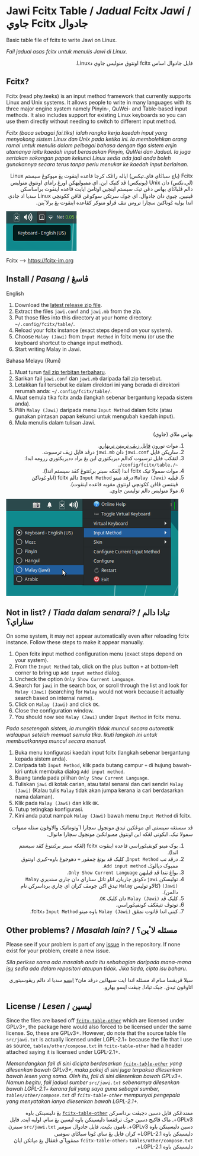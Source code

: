 # Jawi Fcitx Table / *Jadual Fcitx Jawi* / <span dir="rtl">جادوال Fcitx جاوي</span>

Basic table file of fcitx to write Jawi on Linux.

*Fail jadual asas fcitx untuk menulis Jawi di Linux.*

<div lang="ms-Arab" dir="rtl">فايل جادوال اساس fcitx اونتوق منوليس جاوي دLinux.</div>



## Fcitx?

Fcitx (read phy.teeks) is an input method framework that currently supports Linux and Unix systems. It allows people to write in many languages with its three major engine system namely Pinyin-, QuWei- and Table-based input methods. It also includes support for existing Linux keyboards so you can use them directly without needing to switch to different input method.

*Fcitx (baca sebagai fai.tiks) ialah rangka kerja kaedah input yang menyokong sistem Linux dan Unix pada ketika ini. Ia membolehkan orang ramai untuk menulis dalam pelbagai bahasa dengan tiga sistem enjin utamanya iaitu kaedah input berasaskan Pinyin, QuWei dan Jadual. Ia juga sertakan sokongan papan kekunci Linux sedia ada jadi anda boleh gunakannya secara terus tanpa perlu menukar ke kaedah input berlainan.*

<div lang="ms-Arab" dir="rtl">Fcitx (باچ سباݢاي فاي.تيکس) اياله راڠک کرجا قاعده اينڤوت يڠ مڽوکوڠ سيستم Linux (لي.نکس) دان Unix (يونيکس) ڤد کتيک اين. اي ممبوليهکن اورڠ راماي اونتوق منوليس دالم ڤلباݢاي بهاس دڠن تيݢ سيستم اينجين اوتامڽ ايايت قاعده اينڤوت براساسکن ڤينيين⹁ چيوي دان جادوال. اي جوݢ سرتکن سوکوڠن ڤاڤن ککونچي Linux سديا اد جادي اندا بوليه ݢوناکنڽ سچارا تروس تنڤ ڤرلو منوکر کقاعده اينڤوت يڠ برلاٴينن.</div>

![fcitx](img/fcitx.png)

Fcitx --> https://fcitx-im.org



##  Install / *Pasang* / ڤاسڠ

English
1. Download the [latest release zip file](https://github.com/jawi-mnh48/fcitx-table-jawi/releases/latest/download/jawi.zip).
2. Extract the files `jawi.conf` and `jawi.mb` from the zip.
3. Put those files into this directory at your home directory: `~/.config/fcitx/table/`.
4. Reload your fcitx instance (exact steps depend on your system).
5. Choose `Malay (Jawi)` from `Input Method` in fcitx menu (or use the keyboard shortcut to change input method).
6. Start writing Malay in Jawi.

Bahasa Melayu (Rumi)
1. Muat turun [fail zip terbitan terbaharu](https://github.com/jawi-mnh48/fcitx-table-jawi/releases/latest/download/jawi.zip).
2. Sarikan fail `jawi.conf` dan `jawi.mb` daripada fail zip tersebut.
3. Letakkan fail tersebut ke dalam direktori ini yang berada di direktori rerumah anda: `~/.config/fcitx/table/`.
4. Muat semula tika fcitx anda (langkah sebenar bergantung kepada sistem anda).
5. Pilih `Malay (Jawi)` daripada menu `Input Method` dalam fcitx (atau gunakan pintasan papan kekunci untuk mengubah kaedah input).
6. Mula menulis dalam tulisan Jawi.

<div lang="ms-Arab" dir="rtl">
<p>بهاس ملاي (جاوي)</p>
<ol>
<li>موات تورون <a href="https://github.com/jawi-mnh48/fcitx-table-jawi/releases/latest/download/jawi.zip">فايل زيڤ تربيتن تربهارو</a>.</li>
<li>ساريکن فايل <code>jawi.conf</code> دان <code>jawi.mb</code> درڤد فايل زيڤ ترسبوت.</li>
<li>لتقکب فايل ترسبوت کدالم ديريکتوري اين يڠ براد دديريکتوري ررومه ابدا: <code>~/.config/fcitx/table/</code>.</li>
<li>موات سمولا تيک fcitx اندا (لڠکه سبنر برݢنتوڠ کڤد سيستم اندا).</li>
<li>ڤيليه <code>Malay (Jawi)</code> درڤد مينو <code>Input Method</code> دالم fcitx (اتاو ݢوناکن ڤينتسن ڤاڤن ککونچي اونتوق مڠوبه قاعده اينڤوت).</li>
<li>مولا منوليس دالم توليسن جاوي.</li>
</ol>
</div>

![input](img/input.png)



## Not in list? / *Tiada dalam senarai?* / تيادا دالم سناراي؟

On some system, it may not appear automatically even after reloading fcitx instance. Follow these steps to make it appear manually.
1. Open fcitx input method configuration menu (exact steps depend on your system).
2. From the `Input Method` tab, click on the plus button `+` at bottom-left corner to bring up `Add input method` dialog.
3. Uncheck the option `Only Show Current Language`.
4. Search for `jawi` in the search box, or scroll through the list and look for `Malay (Jawi)` (searching for `Malay` would not work because it actually search based on internal name).
5. Click on `Malay (Jawi)` and click `OK`.
6. Close the configuration window.
7. You should now see `Malay (Jawi)` under `Input Method` in fcitx menu.

*Pada sesetengah sistem, ia mungkin tidak muncul secara automatik walaupun setelah memuat semula tika. Ikuti langkah ini untuk membuatkannya muncul secara manual.*
1. Buka menu konfigurasi kaedah input fcitx (langkah sebenar bergantung kepada sistem anda).
2. Daripada tab `Input Method`, klik pada butang campur `+` di hujung bawah-kiri untuk membuka dialog `Add input method`.
3. Buang tanda pada pilihan `Only Show Current Language`.
4. Tuliskan `jawi` di kotak carian, atau tatal senarai dan cari sendiri `Malay (Jawi)` (Kalau tulis `Malay` tidak akan jumpa kerana ia cari berdasarkan nama dalaman).
5. Klik pada `Malay (Jawi)` dan klik `OK`.
6. Tutup tetingkap konfigurasi.
7. Kini anda patut nampak `Malay (Jawi)` bawah menu `Input Method` di fcitx.

<div lang="ms-Arab" dir="rtl">
<p>ڤد سستڠه سيستم⹁ اي موڠکين تيدق مونچول سچارا اٴوتوماتيک والاوڤون ستله مموات سمولا تيک. ايکوتي لڠکه اين اونتوق ممبواتکنڽ مونچول سچارا مانوال.</p>
<ol>
<li>بوک مينو کونفيݢوراسي قاعده اينڤوت fcitx (لڠکه سبنر برݢنتوڠ کڤد سيستم اندا).</li>
<li>درڤد تب <code>Input Method</code>⹁ کليک ڤد بوتڠ چمڤور <code>+</code> دهوجوڠ باوه-کيري اونتوق ممبوک ديالوݢ <code>Add input method</code>.</li>
<li>بواڠ تندا ڤد ڤيليهن <code>Only Show Current Language</code>.</li>
<li>توليسکن <code>jawi</code> دکوتق چاريان⹁ اتاو تاتل سناراي دان چاري سنديري <code>Malay (Jawi)</code> (کالاو توليس <code>Malay</code> تيدق اکن جومڤ کران اي چاري برداسرکن نام دالمن).</li>
<li>کليک ڤد <code>Malay (Jawi)</code> دان کليک <code>OK</code>.</li>
<li>توتوڤ تتيڠکڤ کونفيݢوراسي.</li>
<li>کيني اندا ڤاتوت نمڤق <code>Malay (Jawi)</code> باوه مينو <code>Input Method</code> دfcitx.</li>
</ol>
</div>



## Other problems? / *Masalah lain?* / مسئله لاٴين؟

Please see if your problem is part of any [issue](https://github.com/jawi-mnh48/fcitx-table-jawi/issues) in the repository. If none exist for your problem, create a new issue.

*Sila periksa sama ada masalah anda itu sebahagian daripada mana-mana [isu](https://github.com/jawi-mnh48/fcitx-table-jawi/issues) sedia ada dalam repositori ataupun tidak. Jika tiada, cipta isu baharu.*

<div lang="ms-Arab" dir="rtl">
<p>سيلا ڤريقسا سام اد مسئله اندا ايت سبهاݢين درڤد مان٢ <a href="https://github.com/jawi-mnh48/fcitx-table-jawi/issues">ايسو</a> سديا اد دالم ريڤوسيتوري اتاوڤون تيدق. جيک تيادا⹁ چيڤت ايسو بهارو.</p>
</div>



## License / *Lesen* / ليسين

Since the files are based off [`fcitx-table-other`](https://github.com/fcitx/fcitx-table-other) which are licensed under GPLv3+, the package here would also forced to be licensed under the same license. So, these are GPLv3+. However, do note that the source table file `src/jawi.txt` is actually licensed under LGPL-2.1+ because the file that I use as source, `tables/other/compose.txt` in `fcitx-table-other` had a header attached saying it is licensed under LGPL-2.1+.

*Memandangkan fail di sini dicipta berdasarkan [`fcitx-table-other`](https://github.com/fcitx/fcitx-table-other) yang dilesenkan bawah GPLv3+, maka pakej di sini juga terpaksa dilesenkan bawah lesen yang sama. Oleh itu, fail di sini dilesenkan bawah GPLv3+. Namun begitu, fail jadual sumber `src/jawi.txt` sebenarnya dilesenkan bawah LGPL-2.1+ kerana fail yang saya guna sebagai sumber, `tables/other/compose.txt` di `fcitx-table-other` mempunyai pengepala yang menyatakan ianya dilesenkan bawah LGPL-2.1+.*

<div lang="ms-Arab" dir="rtl">
<p>ممندڠکن فايل دسين دچيڤت برداسرکن <a href="https://github.com/fcitx/fcitx-table-other"><code>fcitx-table-other</code></a> يڠ دليسينکن باوه GPLv3+⹁ ماک ڤاکيج دسين جوݢ ترڤقسا دليسينکن باوه ليسين يڠ سام. اوليه ايت⹁ فايل دسين دليسينکن باوه GPLv3+. نامون بݢيت⹁ فايل جادوال سومبر <code>src/jawi.txt</code> سبنرڽ دليسينکن باوه LGPL-2.1+ کران فايل يڠ ساي ݢونا سباݢاي سومبر⹁ <code>tables/other/compose.txt</code> د<code>fcitx-table-other</code> ممڤوڽاٴي ڤڠڤال يڠ مڽاتکن اياڽ دليسينکن باوه LGPL-2.1+.</p>
</div>


